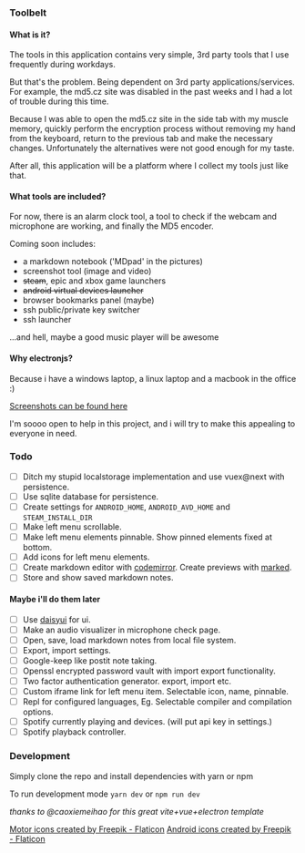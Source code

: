 ### Toolbelt

#### What is it?

The tools in this application contains very simple, 3rd party tools that I use frequently during workdays.

But that's the problem. Being dependent on 3rd party applications/services. For example, the md5.cz site was disabled in the past weeks and I had a lot of trouble during this time.

Because I was able to open the md5.cz site in the side tab with my muscle memory, quickly perform the encryption process without removing my hand from the keyboard, return to the previous tab and make the necessary changes. Unfortunately the alternatives were not good enough for my taste.

After all, this application will be a platform where I collect my tools just like that.

#### What tools are included?

For now, there is an alarm clock tool, a tool to check if the webcam and microphone are working, and finally the MD5 encoder.

Coming soon includes:

- a markdown notebook ('MDpad' in the pictures)
- screenshot tool (image and video)
- ~~steam~~, epic and xbox game launchers
- ~~android virtual devices launcher~~
- browser bookmarks panel (maybe)
- ssh public/private key switcher
- ssh launcher

...and hell, maybe a good music player will be awesome

#### Why electronjs?

Because i have a windows laptop, a linux laptop and a macbook in the office :)

[Screenshots can be found here](https://github.com/akinozgen/timer/tree/main/screenshots)

I'm soooo open to help in this project, and i will try to make this appealing to everyone in need.

### Todo
- [ ] Ditch my stupid localstorage implementation and use vuex@next with persistence.
- [ ] Use sqlite database for persistence. 
- [ ] Create settings for `ANDROID_HOME`, `ANDROID_AVD_HOME` and `STEAM_INSTALL_DIR` 
- [ ] Make left menu scrollable.
- [ ] Make left menu elements pinnable. Show pinned elements fixed at bottom.
- [ ] Add icons for left menu elements.
- [ ] Create markdown editor with [codemirror](https://codemirror.net). Create previews with [marked](https://marked.js.org/).
- [ ] Store and show saved markdown notes.

#### Maybe i'll do them later
- [ ] Use [daisyui](https://daisyui.com/) for ui.
- [ ] Make an audio visualizer in microphone check page.
- [ ] Open, save, load markdown notes from local file system.
- [ ] Export, import settings.
- [ ] Google-keep like postit note taking.
- [ ] Openssl encrypted password vault with import export functionality.
- [ ] Two factor authentication generator. export, import etc.
- [ ] Custom iframe link for left menu item. Selectable icon, name, pinnable.
- [ ] Repl for configured languages, Eg. Selectable compiler and compilation options.
- [ ] Spotify currently playing and devices. (will put api key in settings.)
- [ ] Spotify playback controller.
 
### Development

Simply clone the repo and install dependencies with yarn or npm

To run development mode
`yarn dev` or `npm run dev`

_thanks to @caoxiemeihao for this great vite+vue+electron template_

<a href="https://www.flaticon.com/free-icons/motor" title="motor icons">Motor icons created by Freepik - Flaticon</a>
<a href="https://www.flaticon.com/free-icons/android" title="android icons">Android icons created by Freepik - Flaticon</a>
